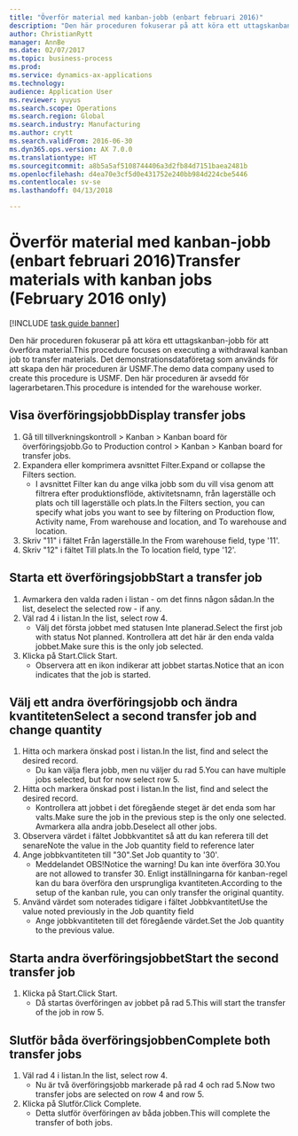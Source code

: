 ```yaml
--- 
title: "Överför material med kanban-jobb (enbart februari 2016)"
description: "Den här proceduren fokuserar på att köra ett uttagskanban-jobb för att överföra material."
author: ChristianRytt
manager: AnnBe
ms.date: 02/07/2017
ms.topic: business-process
ms.prod: 
ms.service: dynamics-ax-applications
ms.technology: 
audience: Application User
ms.reviewer: yuyus
ms.search.scope: Operations
ms.search.region: Global
ms.search.industry: Manufacturing
ms.author: crytt
ms.search.validFrom: 2016-06-30
ms.dyn365.ops.version: AX 7.0.0
ms.translationtype: HT
ms.sourcegitcommit: a8b5a5af5108744406a3d2fb84d7151baea2481b
ms.openlocfilehash: d4ea70e3cf5d0e431752e240bb984d224cbe5446
ms.contentlocale: sv-se
ms.lasthandoff: 04/13/2018

---
```

# <a name="transfer-materials-with-kanban-jobs-february-2016-only"></a><span data-ttu-id="83e59-103">Överför material med kanban-jobb (enbart februari 2016)</span><span class="sxs-lookup"><span data-stu-id="83e59-103">Transfer materials with kanban jobs (February 2016 only)</span></span>

[!INCLUDE [task guide banner](../../includes/task-guide-banner.md)]

<span data-ttu-id="83e59-104">Den här proceduren fokuserar på att köra ett uttagskanban-jobb för att överföra material.</span><span class="sxs-lookup"><span data-stu-id="83e59-104">This procedure focuses on executing a withdrawal kanban job to transfer materials.</span></span> <span data-ttu-id="83e59-105">Det demonstrationsdataföretag som används för att skapa den här proceduren är USMF.</span><span class="sxs-lookup"><span data-stu-id="83e59-105">The demo data company used to create this procedure is USMF.</span></span> <span data-ttu-id="83e59-106">Den här proceduren är avsedd för lagerarbetaren.</span><span class="sxs-lookup"><span data-stu-id="83e59-106">This procedure is intended for the warehouse worker.</span></span>


## <a name="display-transfer-jobs"></a><span data-ttu-id="83e59-107">Visa överföringsjobb</span><span class="sxs-lookup"><span data-stu-id="83e59-107">Display transfer jobs</span></span>
1. <span data-ttu-id="83e59-108">Gå till tillverkningskontroll > Kanban > Kanban board för överföringsjobb.</span><span class="sxs-lookup"><span data-stu-id="83e59-108">Go to Production control > Kanban > Kanban board for transfer jobs.</span></span>
2. <span data-ttu-id="83e59-109">Expandera eller komprimera avsnittet Filter.</span><span class="sxs-lookup"><span data-stu-id="83e59-109">Expand or collapse the Filters section.</span></span>
    * <span data-ttu-id="83e59-110">I avsnittet Filter kan du ange vilka jobb som du vill visa genom att filtrera efter produktionsflöde, aktivitetsnamn, från lagerställe och plats och till lagerställe och plats.</span><span class="sxs-lookup"><span data-stu-id="83e59-110">In the Filters section, you can specify what jobs you want to see by filtering on Production flow, Activity name, From warehouse and location, and To warehouse and location.</span></span>  
3. <span data-ttu-id="83e59-111">Skriv "11" i fältet Från lagerställe.</span><span class="sxs-lookup"><span data-stu-id="83e59-111">In the From warehouse field, type '11'.</span></span>
4. <span data-ttu-id="83e59-112">Skriv "12" i fältet Till plats.</span><span class="sxs-lookup"><span data-stu-id="83e59-112">In the To location field, type '12'.</span></span>

## <a name="start-a-transfer-job"></a><span data-ttu-id="83e59-113">Starta ett överföringsjobb</span><span class="sxs-lookup"><span data-stu-id="83e59-113">Start a transfer job</span></span>
1. <span data-ttu-id="83e59-114">Avmarkera den valda raden i listan - om det finns någon sådan.</span><span class="sxs-lookup"><span data-stu-id="83e59-114">In the list, deselect the selected row - if any.</span></span>
2. <span data-ttu-id="83e59-115">Väl rad 4 i listan.</span><span class="sxs-lookup"><span data-stu-id="83e59-115">In the list, select row 4.</span></span>
    * <span data-ttu-id="83e59-116">Välj det första jobbet med statusen Inte planerad.</span><span class="sxs-lookup"><span data-stu-id="83e59-116">Select the first job with status Not planned.</span></span> <span data-ttu-id="83e59-117">Kontrollera att det här är den enda valda jobbet.</span><span class="sxs-lookup"><span data-stu-id="83e59-117">Make sure this is the only job selected.</span></span>  
3. <span data-ttu-id="83e59-118">Klicka på Start.</span><span class="sxs-lookup"><span data-stu-id="83e59-118">Click Start.</span></span>
    * <span data-ttu-id="83e59-119">Observera att en ikon indikerar att jobbet startas.</span><span class="sxs-lookup"><span data-stu-id="83e59-119">Notice that an icon indicates that the job is started.</span></span>  

## <a name="select-a-second-transfer-job-and-change-quantity"></a><span data-ttu-id="83e59-120">Välj ett andra överföringsjobb och ändra kvantiteten</span><span class="sxs-lookup"><span data-stu-id="83e59-120">Select a second transfer job and change quantity</span></span>
1. <span data-ttu-id="83e59-121">Hitta och markera önskad post i listan.</span><span class="sxs-lookup"><span data-stu-id="83e59-121">In the list, find and select the desired record.</span></span>
    * <span data-ttu-id="83e59-122">Du kan välja flera jobb, men nu väljer du rad 5.</span><span class="sxs-lookup"><span data-stu-id="83e59-122">You can have multiple jobs selected, but for now select row 5.</span></span>  
2. <span data-ttu-id="83e59-123">Hitta och markera önskad post i listan.</span><span class="sxs-lookup"><span data-stu-id="83e59-123">In the list, find and select the desired record.</span></span>
    * <span data-ttu-id="83e59-124">Kontrollera att jobbet i det föregående steget är det enda som har valts.</span><span class="sxs-lookup"><span data-stu-id="83e59-124">Make sure the job in the previous step is the only one selected.</span></span> <span data-ttu-id="83e59-125">Avmarkera alla andra jobb.</span><span class="sxs-lookup"><span data-stu-id="83e59-125">Deselect all other jobs.</span></span>  
3. <span data-ttu-id="83e59-126">Observera värdet i fältet Jobbkvantitet så att du kan referera till det senare</span><span class="sxs-lookup"><span data-stu-id="83e59-126">Note the value in the Job quantity field to reference later</span></span>
4. <span data-ttu-id="83e59-127">Ange jobbkvantiteten till "30".</span><span class="sxs-lookup"><span data-stu-id="83e59-127">Set Job quantity to '30'.</span></span>
    * <span data-ttu-id="83e59-128">Meddelandet OBS!</span><span class="sxs-lookup"><span data-stu-id="83e59-128">Notice the warning!</span></span> <span data-ttu-id="83e59-129">Du kan inte överföra 30.</span><span class="sxs-lookup"><span data-stu-id="83e59-129">You are not allowed to transfer 30.</span></span> <span data-ttu-id="83e59-130">Enligt inställningarna för kanban-regel kan du bara överföra den ursprungliga kvantiteten.</span><span class="sxs-lookup"><span data-stu-id="83e59-130">According to the setup of the kanban rule, you can only transfer the original quantity.</span></span>  
5. <span data-ttu-id="83e59-131">Använd värdet som noterades tidigare i fältet Jobbkvantitet</span><span class="sxs-lookup"><span data-stu-id="83e59-131">Use the value noted previously in the Job quantity field</span></span>
    * <span data-ttu-id="83e59-132">Ange jobbkvantiteten till det föregående värdet.</span><span class="sxs-lookup"><span data-stu-id="83e59-132">Set the Job quantity to the previous value.</span></span>  

## <a name="start-the-second-transfer-job"></a><span data-ttu-id="83e59-133">Starta andra överföringsjobbet</span><span class="sxs-lookup"><span data-stu-id="83e59-133">Start the second transfer job</span></span>
1. <span data-ttu-id="83e59-134">Klicka på Start.</span><span class="sxs-lookup"><span data-stu-id="83e59-134">Click Start.</span></span>
    * <span data-ttu-id="83e59-135">Då startas överföringen av jobbet på rad 5.</span><span class="sxs-lookup"><span data-stu-id="83e59-135">This will start the transfer of the job in row 5.</span></span>  

## <a name="complete-both-transfer-jobs"></a><span data-ttu-id="83e59-136">Slutför båda överföringsjobben</span><span class="sxs-lookup"><span data-stu-id="83e59-136">Complete both transfer jobs</span></span>
1. <span data-ttu-id="83e59-137">Väl rad 4 i listan.</span><span class="sxs-lookup"><span data-stu-id="83e59-137">In the list, select row 4.</span></span>
    * <span data-ttu-id="83e59-138">Nu är två överföringsjobb markerade på rad 4 och rad 5.</span><span class="sxs-lookup"><span data-stu-id="83e59-138">Now two transfer jobs are selected on row 4 and row 5.</span></span>  
2. <span data-ttu-id="83e59-139">Klicka på Slutför.</span><span class="sxs-lookup"><span data-stu-id="83e59-139">Click Complete.</span></span>
    * <span data-ttu-id="83e59-140">Detta slutför överföringen av båda jobben.</span><span class="sxs-lookup"><span data-stu-id="83e59-140">This will complete the transfer of both jobs.</span></span>  



